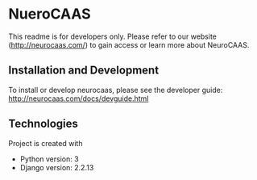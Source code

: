 NueroCAAS
=========

This readme is for developers only. Please refer to our website (http://neurocaas.com/) to gain access or learn more about NeuroCAAS. 

Installation and Development
----------------------------

To install or develop neurocaas, please see the developer guide: http://neurocaas.com/docs/devguide.html


Technologies
------------
 Project is created with
- Python version: 3
- Django version: 2.2.13
